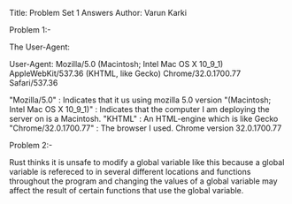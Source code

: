 Title: Problem Set 1 Answers
Author: Varun Karki

Problem 1:-

The User-Agent:

User-Agent: Mozilla/5.0 (Macintosh; Intel Mac OS X 10_9_1) AppleWebKit/537.36 (KHTML, like Gecko) Chrome/32.0.1700.77 Safari/537.36

"Mozilla/5.0" : Indicates that it us using mozilla 5.0 version
"(Macintosh; Intel Mac OS X 10_9_1)" :  Indicates that the computer I am deploying the server on is a Macintosh.
"KHTML" : An HTML-engine which is like Gecko
"Chrome/32.0.1700.77" : The browser I used. Chrome version 32.0.1700.77

Problem 2:-

Rust thinks it is unsafe to modify a global variable like this because a global variable is refereced to in several different locations and functions throughout the program and changing the values of a global variable may affect the result of certain functions that use the global variable.

